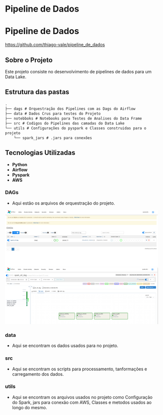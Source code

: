 # Pipeline de Dados

# Pipeline de Dados

https://github.com/thiago-vale/pipeline_de_dados

## Sobre o Projeto

Este projeto consiste no desenvolvimento de pipelines de dados para um Data Lake.

## Estrutura das pastas
```
.
├── dags # Orquestração dos Pipelines com as Dags do Airflow
├── data # Dados Crus para testes do Projeto
├── notebboks # Notebooks para Testes de Analises do Data Frame
├── src # Codigos do Pipelines das camadas do Data Lake
└── utils # Configurações do pyspark e Classes construidas para o projeto
    └── spark_jars # .jars para conexões 
```

## Tecnologias Utilizadas

- **Python**
- **Airflow**
- **Pyspark**
- **AWS**

### DAGs
- Aqui estão os arquivos de orquestração do projeto.

![](utils/images/Captura%20de%20tela%20de%202024-08-03%2011-05-00.png)
![](utils/images/Captura%20de%20tela%20de%202024-08-03%2011-05-15.png)

### data
- Aqui se encontram os dados usados para no projeto.

### src
- Aqui se encontram os scripts para processamento, tanformações e carregamento dos dados.

### utils
- Aqui se encontram os arquivos usados no projeto como Configuração do Spark, jars para conexão com AWS, Classes e metodos usados ao longo do mesmo.
